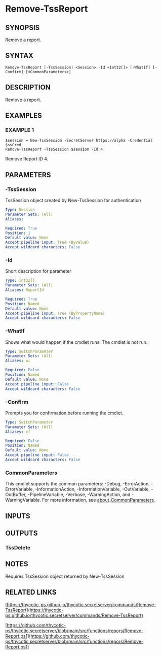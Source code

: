 # Remove-TssReport

## SYNOPSIS
Remove a report.

## SYNTAX

```
Remove-TssReport [-TssSession] <Session> -Id <Int32[]> [-WhatIf] [-Confirm] [<CommonParameters>]
```

## DESCRIPTION
Remove a report.

## EXAMPLES

### EXAMPLE 1
```
$session = New-TssSession -SecretServer https://alpha -Credential $ssCred
Remove-TssReport -TssSession $session -Id 4
```

Remove Report ID 4.

## PARAMETERS

### -TssSession
TssSession object created by New-TssSession for authentication

```yaml
Type: Session
Parameter Sets: (All)
Aliases:

Required: True
Position: 1
Default value: None
Accept pipeline input: True (ByValue)
Accept wildcard characters: False
```

### -Id
Short description for parameter

```yaml
Type: Int32[]
Parameter Sets: (All)
Aliases: ReportId

Required: True
Position: Named
Default value: None
Accept pipeline input: True (ByPropertyName)
Accept wildcard characters: False
```

### -WhatIf
Shows what would happen if the cmdlet runs.
The cmdlet is not run.

```yaml
Type: SwitchParameter
Parameter Sets: (All)
Aliases: wi

Required: False
Position: Named
Default value: None
Accept pipeline input: False
Accept wildcard characters: False
```

### -Confirm
Prompts you for confirmation before running the cmdlet.

```yaml
Type: SwitchParameter
Parameter Sets: (All)
Aliases: cf

Required: False
Position: Named
Default value: None
Accept pipeline input: False
Accept wildcard characters: False
```

### CommonParameters
This cmdlet supports the common parameters: -Debug, -ErrorAction, -ErrorVariable, -InformationAction, -InformationVariable, -OutVariable, -OutBuffer, -PipelineVariable, -Verbose, -WarningAction, and -WarningVariable. For more information, see [about_CommonParameters](http://go.microsoft.com/fwlink/?LinkID=113216).

## INPUTS

## OUTPUTS

### TssDelete
## NOTES
Requires TssSession object returned by New-TssSession

## RELATED LINKS

[https://thycotic-ps.github.io/thycotic.secretserver/commands/Remove-TssReport](https://thycotic-ps.github.io/thycotic.secretserver/commands/Remove-TssReport)

[https://github.com/thycotic-ps/thycotic.secretserver/blob/main/src/functions/repors/Remove-Report.ps1](https://github.com/thycotic-ps/thycotic.secretserver/blob/main/src/functions/repors/Remove-Report.ps1)

